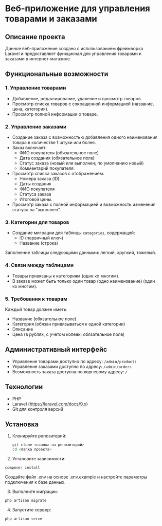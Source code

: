 # Веб-приложение для управления товарами и заказами  

## Описание проекта  

Данное веб-приложение создано с использованием фреймворка Laravel и предоставляет функционал для управления товарами и заказами в интернет-магазине.  

## Функциональные возможности  

### 1. Управление товарами  

- Добавление, редактирование, удаление и просмотр товаров.  
- Просмотр списка товаров с сокращенной информацией (название, цена, категория).  
- Просмотр полной информации о товаре.  

### 2. Управление заказами  

- Создание заказа с возможностью добавления одного наименования товара в количестве 1 штуки или более.  
- Заказ включает:  
  - ФИО покупателя (обязательное поле)  
  - Дата создания (обязательное поле)  
  - Статус заказа (новый или выполнен; по умолчанию новый)  
  - Комментарий покупателя.  
- Просмотр списка заказов с отображением:  
  - Номера заказа (ID)  
  - Даты создания  
  - ФИО покупателя  
  - Статуса заказа  
  - Итоговой цены.  
- Просмотр заказа с полной информацией и возможность изменения статуса на "выполнен".  

### 3. Категории для товаров  

- Создание миграции для таблицы `categories`, содержащей:  
  - ID (первичный ключ)  
  - Название (строка)  
  
Заполнение таблицы следующими данными: легкий, хрупкий, тяжелый.  

### 4. Связи между таблицами  

- Товары привязаны к категориям (один ко многим).  
- В заказе может быть только один товар (одно наименование) (один ко многим).  

### 5. Требования к товарам  

Каждый товар должен иметь:  
- Название (обязательное поле)  
- Категория (обязан привязываться к одной категории)  
- Описание  
- Цена (в рублях, с учетом копеек; обязательное поле)  

## Административный интерфейс  

- Управление товарами доступно по адресу: `/admin/products`  
- Управление заказами доступно по адресу: `/admin/orders`  
- Возможность заказа доступна по корневому адресу: `/`  

## Технологии  

- PHP  
- Laravel (https://laravel.com/docs/9.x)  
- Git для контроля версий  

## Установка  

1. Клонируйте репозиторий:  
   ```bash
   git clone <ссылка на репозиторий>  
   cd <папка проекта>
   ```

2. Установите зависимости:
```bash
composer install
```
Создайте файл .env на основе .env.example и настройте параметры подключения к базе данных.

3. Выполните миграции:
```bash
php artisan migrate
```

4. Запустите сервер:
```bash
php artisan serve
```